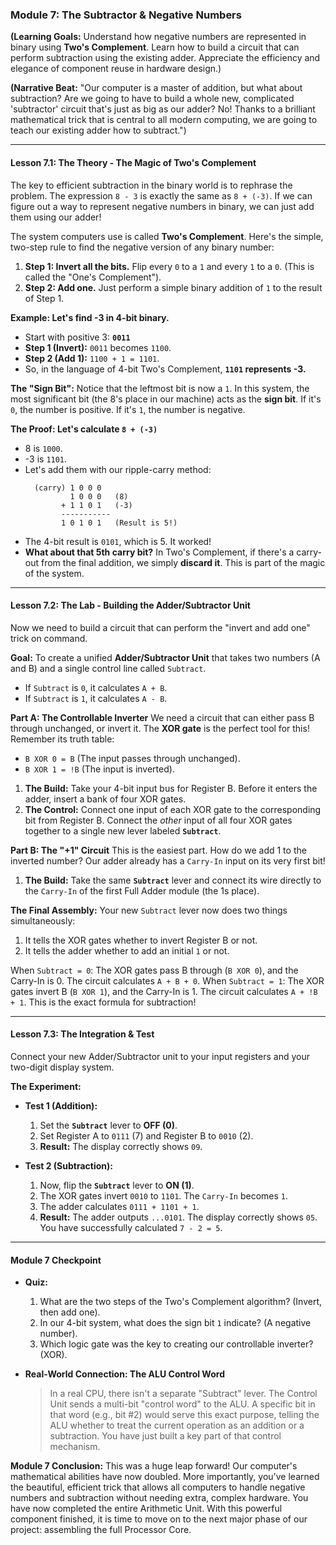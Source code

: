 ### **Module 7: The Subtractor & Negative Numbers**

**(Learning Goals:** Understand how negative numbers are represented in binary using **Two's Complement**. Learn how to build a circuit that can perform subtraction using the existing adder. Appreciate the efficiency and elegance of component reuse in hardware design.)

**(Narrative Beat:** "Our computer is a master of addition, but what about subtraction? Are we going to have to build a whole new, complicated 'subtractor' circuit that's just as big as our adder? No! Thanks to a brilliant mathematical trick that is central to all modern computing, we are going to teach our existing adder how to subtract.")

---

#### **Lesson 7.1: The Theory - The Magic of Two's Complement**

The key to efficient subtraction in the binary world is to rephrase the problem. The expression `8 - 3` is exactly the same as `8 + (-3)`. If we can figure out a way to represent negative numbers in binary, we can just add them using our adder!

The system computers use is called **Two's Complement**. Here's the simple, two-step rule to find the negative version of any binary number:

1.  **Step 1: Invert all the bits.** Flip every `0` to a `1` and every `1` to a `0`. (This is called the "One's Complement").
2.  **Step 2: Add one.** Just perform a simple binary addition of `1` to the result of Step 1.

**Example: Let's find -3 in 4-bit binary.**
*   Start with positive 3: **`0011`**
*   **Step 1 (Invert):** `0011` becomes `1100`.
*   **Step 2 (Add 1):** `1100 + 1 = 1101`.
*   So, in the language of 4-bit Two's Complement, **`1101` represents -3.**

**The "Sign Bit":** Notice that the leftmost bit is now a `1`. In this system, the most significant bit (the 8's place in our machine) acts as the **sign bit**. If it's `0`, the number is positive. If it's `1`, the number is negative.

**The Proof: Let's calculate `8 + (-3)`**
*   8 is `1000`.
*   -3 is `1101`.
*   Let's add them with our ripple-carry method:
    ```
      (carry) 1 0 0 0
              1 0 0 0   (8)
            + 1 1 0 1   (-3)
            -----------
            1 0 1 0 1   (Result is 5!)
    ```
*   The 4-bit result is `0101`, which is 5. It worked!
*   **What about that 5th carry bit?** In Two's Complement, if there's a carry-out from the final addition, we simply **discard it**. This is part of the magic of the system.

---

#### **Lesson 7.2: The Lab - Building the Adder/Subtractor Unit**

Now we need to build a circuit that can perform the "invert and add one" trick on command.

**Goal:** To create a unified **Adder/Subtractor Unit** that takes two numbers (A and B) and a single control line called `Subtract`.
*   If `Subtract` is `0`, it calculates `A + B`.
*   If `Subtract` is `1`, it calculates `A - B`.

**Part A: The Controllable Inverter**
We need a circuit that can either pass B through unchanged, or invert it. The **XOR gate** is the perfect tool for this! Remember its truth table:
*   `B XOR 0 = B` (The input passes through unchanged).
*   `B XOR 1 = !B` (The input is inverted).

1.  **The Build:** Take your 4-bit input bus for Register B. Before it enters the adder, insert a bank of four XOR gates.
2.  **The Control:** Connect one input of each XOR gate to the corresponding bit from Register B. Connect the *other* input of all four XOR gates together to a single new lever labeled **`Subtract`**.

**Part B: The "+1" Circuit**
This is the easiest part. How do we add 1 to the inverted number? Our adder already has a `Carry-In` input on its very first bit!

1.  **The Build:** Take the same **`Subtract`** lever and connect its wire directly to the `Carry-In` of the first Full Adder module (the 1s place).

**The Final Assembly:**
Your new `Subtract` lever now does two things simultaneously:
1.  It tells the XOR gates whether to invert Register B or not.
2.  It tells the adder whether to add an initial `1` or not.

When `Subtract = 0`: The XOR gates pass B through (`B XOR 0`), and the Carry-In is 0. The circuit calculates `A + B + 0`.
When `Subtract = 1`: The XOR gates invert B (`B XOR 1`), and the Carry-In is 1. The circuit calculates `A + !B + 1`. This is the exact formula for subtraction!

---

#### **Lesson 7.3: The Integration & Test**

Connect your new Adder/Subtractor unit to your input registers and your two-digit display system.

**The Experiment:**
*   **Test 1 (Addition):**
    1.  Set the **`Subtract`** lever to **OFF (0)**.
    2.  Set Register A to `0111` (7) and Register B to `0010` (2).
    3.  **Result:** The display correctly shows `09`.

*   **Test 2 (Subtraction):**
    1.  Now, flip the **`Subtract`** lever to **ON (1)**.
    2.  The XOR gates invert `0010` to `1101`. The `Carry-In` becomes `1`.
    3.  The adder calculates `0111 + 1101 + 1`.
    4.  **Result:** The adder outputs `...0101`. The display correctly shows `05`. You have successfully calculated `7 - 2 = 5`.

---

#### **Module 7 Checkpoint**

*   **Quiz:**
    1.  What are the two steps of the Two's Complement algorithm? (Invert, then add one).
    2.  In our 4-bit system, what does the sign bit `1` indicate? (A negative number).
    3.  Which logic gate was the key to creating our controllable inverter? (XOR).

*   **Real-World Connection: The ALU Control Word**
    > In a real CPU, there isn't a separate "Subtract" lever. The Control Unit sends a multi-bit "control word" to the ALU. A specific bit in that word (e.g., bit #2) would serve this exact purpose, telling the ALU whether to treat the current operation as an addition or a subtraction. You have just built a key part of that control mechanism.

**Module 7 Conclusion:**
This was a huge leap forward! Our computer's mathematical abilities have now doubled. More importantly, you've learned the beautiful, efficient trick that allows all computers to handle negative numbers and subtraction without needing extra, complex hardware. You have now completed the entire Arithmetic Unit. With this powerful component finished, it is time to move on to the next major phase of our project: assembling the full Processor Core.
